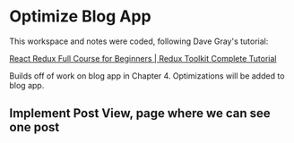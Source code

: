 # Optimize Blog App

This workspace and notes were coded, following Dave Gray's tutorial:

[React Redux Full Course for Beginners | Redux Toolkit Complete Tutorial](https://www.youtube.com/watch?v=NqzdVN2tyvQ)

Builds off of work on blog app in Chapter 4.
Optimizations will be added to blog app.

## Implement Post View, page where we can see one post
